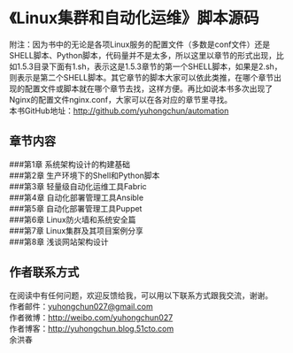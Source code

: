 
《Linux集群和自动化运维》脚本源码
========================================
附注：因为书中的无论是各项Linux服务的配置文件（多数是conf文件）还是SHELL脚本、Python脚本，代码量并不是太多，所以这里以章节的形式出现，比如1.5.3目录下面有1.sh，表示这是1.5.3章节的第一个SHELL脚本，如果是2.sh，则表示是第二个SHELL脚本。其它章节的脚本大家可以依此类推，在哪个章节出现的配置文件或脚本就在哪个章节去找，这样方便。再比如说本书多次出现了Nginx的配置文件nginx.conf，大家可以在各对应的章节里寻找。<br>
本书GitHub地址：http://github.com/yuhongchun/automation

章节内容
----------------------------------------
###第1章 系统架构设计的构建基础<br>
###第2章 生产环境下的Shell和Python脚本<br>
###第3章 轻量级自动化运维工具Fabric<br>
###第4章 自动化部署管理工具Ansible<br>
###第5章 自动化部署管理工具Puppet<br>
###第6章 Linux防火墙和系统安全篇<br>
###第7章 Linux集群及其项目案例分享<br>
###第8章 浅谈网站架构设计<br>


作者联系方式
-----------------------------------------
在阅读中有任何问题，欢迎反馈给我，可以用以下联系方式跟我交流，谢谢。<br> 
作者邮件：yuhongchun027@gmail.com<br> 
作者微博：http://weibo.com/yuhongchun027<br> 
作者博客：http://yuhongchun.blog.51cto.com<br> 余洪春
